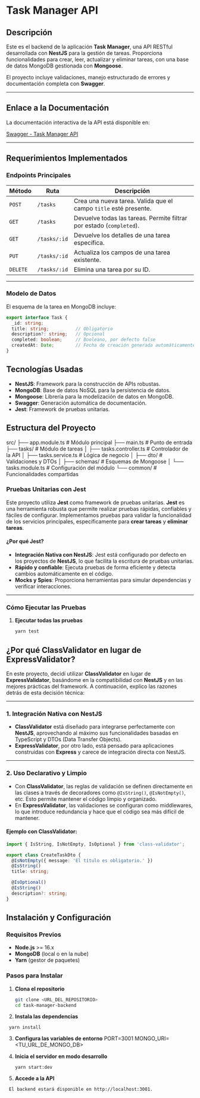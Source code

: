 # **Task Manager API**

## **Descripción**

Este es el backend de la aplicación **Task Manager**, una API RESTful desarrollada con **NestJS** para la gestión de tareas. Proporciona funcionalidades para crear, leer, actualizar y eliminar tareas, con una base de datos MongoDB gestionada con **Mongoose**.

El proyecto incluye validaciones, manejo estructurado de errores y documentación completa con **Swagger**.

---

## **Enlace a la Documentación**

La documentación interactiva de la API está disponible en:

[Swagger - Task Manager API](https://task-manager-be-ihw3.onrender.com/api)

---

## **Requerimientos Implementados**

### **Endpoints Principales**

| Método   | Ruta            | Descripción                                                  |
|----------|-----------------|-------------------------------------------------------------|
| `POST`   | `/tasks`        | Crea una nueva tarea. Valida que el campo `title` esté presente. |
| `GET`    | `/tasks`        | Devuelve todas las tareas. Permite filtrar por estado (`completed`). |
| `GET`    | `/tasks/:id`    | Devuelve los detalles de una tarea específica.              |
| `PUT`    | `/tasks/:id`    | Actualiza los campos de una tarea existente.                |
| `DELETE` | `/tasks/:id`    | Elimina una tarea por su ID.                                 |

---

### **Modelo de Datos**

El esquema de la tarea en MongoDB incluye:

```typescript
export interface Task {
  _id: string;
  title: string;          // Obligatorio
  description?: string;   // Opcional
  completed: boolean;     // Booleano, por defecto false
  createdAt: Date;        // Fecha de creación generada automáticamente
}
```

## **Tecnologías Usadas**

- **NestJS**: Framework para la construcción de APIs robustas.
- **MongoDB**: Base de datos NoSQL para la persistencia de datos.
- **Mongoose**: Librería para la modelización de datos en MongoDB.
- **Swagger**: Generación automática de documentación.
- **Jest**: Framework de pruebas unitarias.

## **Estructura del Proyecto**

src/
├── app.module.ts         # Módulo principal
├── main.ts               # Punto de entrada
├── tasks/                # Módulo de tareas
│   ├── tasks.controller.ts # Controlador de la API
│   ├── tasks.service.ts    # Lógica de negocio
│   ├── dto/                # Validaciones y DTOs
│   ├── schemas/            # Esquemas de Mongoose
│   └── tasks.module.ts     # Configuración del módulo
└── common/               # Funcionalidades compartidas

### **Pruebas Unitarias con Jest**

Este proyecto utiliza **Jest** como framework de pruebas unitarias. **Jest** es una herramienta robusta que permite realizar pruebas rápidas, confiables y fáciles de configurar. Implementamos pruebas para validar la funcionalidad de los servicios principales, específicamente para **crear tareas** y **eliminar tareas**.

#### **¿Por qué Jest?**
- **Integración Nativa con NestJS**: Jest está configurado por defecto en los proyectos de **NestJS**, lo que facilita la escritura de pruebas unitarias.
- **Rápido y confiable**: Ejecuta pruebas de forma eficiente y detecta cambios automáticamente en el código.
- **Mocks y Spies**: Proporciona herramientas para simular dependencias y verificar interacciones.

---

### **Cómo Ejecutar las Pruebas**

1. **Ejecutar todas las pruebas**
   ```bash
   yarn test
   ```


## **¿Por qué ClassValidator en lugar de ExpressValidator?**

En este proyecto, decidí utilizar **ClassValidator** en lugar de **ExpressValidator**, basándome en la compatibilidad con **NestJS** y en las mejores prácticas del framework. A continuación, explico las razones detrás de esta decisión técnica:

---

### **1. Integración Nativa con NestJS**
- **ClassValidator** está diseñado para integrarse perfectamente con **NestJS**, aprovechando al máximo sus funcionalidades basadas en TypeScript y DTOs (Data Transfer Objects).
- **ExpressValidator**, por otro lado, está pensado para aplicaciones construidas con **Express** y carece de integración directa con NestJS.

---

### **2. Uso Declarativo y Limpio**
- Con **ClassValidator**, las reglas de validación se definen directamente en las clases a través de decoradores como `@IsString()`, `@IsNotEmpty()`, etc. Esto permite mantener el código limpio y organizado.
- En **ExpressValidator**, las validaciones se configuran como middlewares, lo que introduce redundancia y hace que el código sea más difícil de mantener.

#### **Ejemplo con ClassValidator**:
```typescript
import { IsString, IsNotEmpty, IsOptional } from 'class-validator';

export class CreateTaskDto {
  @IsNotEmpty({ message: 'El título es obligatorio.' })
  @IsString()
  title: string;

  @IsOptional()
  @IsString()
  description?: string;
}
```



## **Instalación y Configuración**

### **Requisitos Previos**
- **Node.js** >= 16.x
- **MongoDB** (local o en la nube)
- **Yarn** (gestor de paquetes)

### **Pasos para Instalar**

1. **Clona el repositorio**
   ```bash
   git clone <URL_DEL_REPOSITORIO>
   cd task-manager-backend
   ```

2.	**Instala las dependencias**

  `` yarn install``

3.	**Configura las variables de entorno**
      PORT=3001
        MONGO_URI=<TU_URL_DE_MONGO_DB>

4.  **Inicia el servidor en modo desarrollo**
     
     ``yarn start:dev``

5.	**Accede a la API**

   `` El backend estará disponible en http://localhost:3001.``



